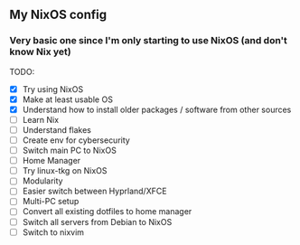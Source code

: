 ## My NixOS config

### Very basic one since I'm only starting to use NixOS (and don't know Nix yet)

TODO:
- [x] Try using NixOS
- [x] Make at least usable OS
- [x] Understand how to install older packages / software from other sources
- [ ] Learn Nix
- [ ] Understand flakes
- [ ] Create env for cybersecurity
- [ ] Switch main PC to NixOS
- [ ] Home Manager
- [ ] Try linux-tkg on NixOS
- [ ] Modularity
- [ ] Easier switch between Hyprland/XFCE
- [ ] Multi-PC setup
- [ ] Convert all existing dotfiles to home manager
- [ ] Switch all servers from Debian to NixOS
- [ ] Switch to nixvim